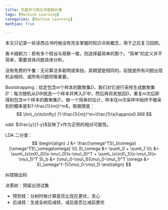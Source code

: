 ```yaml
---
title: 机器学习西瓜书查缺补漏
tags: [Machine Learning]
categories: [Machine Learning]
mathjax: True

---
```


本文只记录一些读西瓜书时候没有完全掌握的知识点和概念，用于之后复习回顾。

<!--more-->

奥卡姆剃刀：若有多个假设与观察一致，则选择最简单的那个。“简单”的定义并不简单，需要具体问题具体分析。

没有免费的午餐：无论算法多聪明或笨拙，其期望是相同的。前提是所有问题出现机会相同、或所有问题同等重要。

Bootstrapping：给定包含$m$个样本的数聚集$D$，我们对它进行采样生成数聚集$D'$：每次随机从$D$中挑选一个样本并拷入$D'$中，然后再将其放回$D$，重复$m$次后即得到包含$m$个样本的数聚集$D'$。做一个简单的估计，样本在$m$次采样中始终不被采到的概率是$(1-\frac{1}{m})^m$，取极限是：
$$
\lim\_{x\to\infty} (1-\frac{1}{m})^m=\frac{1}{e}\approx0.368
$$

odd: $\frac{y}{1-y}$反映了$x$作为正例的相对可能性。

LDA
二分类：
$$
\begin{align}
J &= \frac{\omega^TS\_b\omega}{\omega^TS\_\omega\omega} \\\\
S\_\omega &= \sum\_0 + \sum\_1 \\\\
&= \sum\_{x\inX\_0}(x-\mu\_0)(x-\mu\_0)^T + \sum\_{x\inX\_1}(x-\mu\_1)(x-\mu\_1)^T
S\_b &= (\mu\_0-\mu\_1)(\mu\_0-\mu\_1)^T
\omega &= S\_\omega^{-1}(\mu\_0-\mu\_1)
\end{align}
$$

纠错输出码

决策树：预留出测试集
- 预剪枝：分树时候计算是否比现在更优，贪心
- 后减枝：生成全树后减枝，减后是否比减前更优

